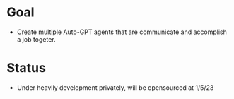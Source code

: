 # Goal
- Create multiple Auto-GPT agents that are communicate and accomplish a job togeter.

# Status
- Under heavily development privately, will be opensourced at 1/5/23
